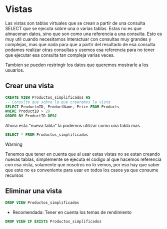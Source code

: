 # Vistas

Las vistas son tablas virtuales que se crean a partir de una consulta SELECT que se ejecuta sobre una o varias tablas. Estas no es que almacenan datos, sino que son como una referencia a una consulta. Esto es muy util cuando necesitamos interactuar con consultas muy grandes y complejas, mas que nada para que a partir del resultado de esa consulta podamos realizar otras consultas y usemos esa referencia para no tener que ejecutar esa consulta tan compleja varias veces. 

Tambien se pueden restringir los datos que queremos mostrarle a los usuarios.

## Crear una vista

```sql
CREATE VIEW Productos_simplificados AS
-- Consulta que sobre la que crearemos la vista
SELECT ProductoID, ProductName, Price FROM Products
WHERE ProductID > 20
ORDER BY ProductID DESC
```

Ahora esta "nueva tabla" la podemos utilizar como una tabla mas

```sql
SELECT * FROM Productos_simplificados
```

> [!WARNING]
> Tenemos que tener en cuenta que al usar estas vistas no se estan creando nuevas tablas, simplemente se ejecuta el codigo al que hacemos referencia con esa vista, solamente que nosotros no lo vemos, por eso hay que saber que esto no es conveniente para usar en todos los casos ya que consume recursos

## Eliminar una vista

```sql
DROP VIEW Productos_simplificados
```

* Recomendada: Tener en cuenta los temas de rendimiento

```sql
DROP VIEW IF EXISTS Productos_simplificados
```